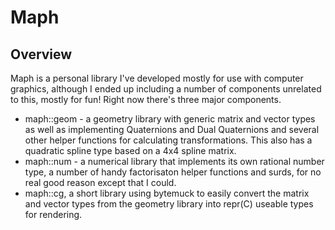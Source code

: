 # Maph
## Overview
Maph is a personal library I've developed mostly for use with computer graphics, although I ended up including a number of components unrelated
to this, mostly for fun! Right now there's three major components.
* maph::geom - a geometry library with generic matrix and vector types as well as implementing
Quaternions and Dual Quaternions and several other helper functions for calculating transformations. This also has a quadratic spline type based on a 4x4 spline matrix.
* maph::num - a numerical library that implements its own
rational number type, a number of handy factorisaton helper functions and surds, for no real good reason except that I could.
* maph::cg, a short library using bytemuck to easily convert the matrix and vector types from the geometry library into repr(C) useable types for rendering.